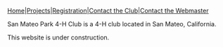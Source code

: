 [Home](/)|[Projects](/projects)|[Registration](http://4honline.com)|[Contact&nbsp;the&nbsp;Club](mailto://communityleaders@ourdomain.net)|[Contact&nbsp;the&nbsp;Webmaster](mailto://webmaster@ourdomain.net)

San Mateo Park 4-H Club is a 4-H club located in San Mateo, California.

This website is under construction.
